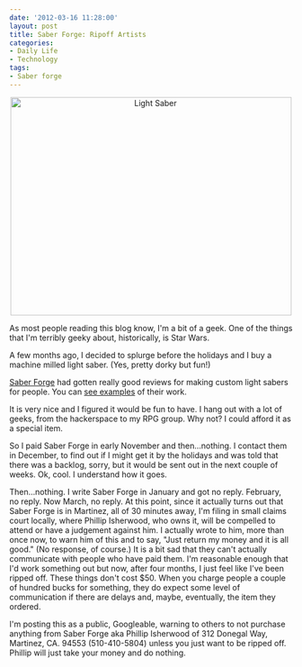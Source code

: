 ```yaml
---
date: '2012-03-16 11:28:00'
layout: post
title: Saber Forge: Ripoff Artists
categories:
- Daily Life
- Technology
tags:
- Saber forge
---
```


<p style="text-align:center"><a href="http://www.flickr.com/photos/albill/6841710906/" title="Light Saber"><img src="http://farm8.staticflickr.com/7177/6841710906_edcf1d794e.jpg" width="500" height="388" alt="Light Saber"></a></p>

As most people reading this blog know, I'm a bit of a geek. One of the things that I'm terribly geeky about, historically, is Star Wars.

A few months ago, I decided to splurge before the holidays and I buy a machine milled light saber. (Yes, pretty dorky but fun!)

[Saber Forge](http://saberforge.com) had gotten really good reviews for making custom light sabers for people. You can [see examples](http://saberforge.com/index.php?page=view_album&image=138) of their work. 

It is very nice and I figured it would be fun to have. I hang out with a lot of geeks, from the hackerspace to my RPG group. Why not? I could afford it as a special item.

So I paid Saber Forge in early November and then...nothing. I contact them in December, to find out if I might get it by the holidays and was told that there was a backlog, sorry, but it would be sent out in the next couple of weeks. Ok, cool. I understand how it goes.

Then...nothing. I write Saber Forge in January and got no reply. February, no reply. Now March, no reply. At this point, since it actually turns out that Saber Forge is in Martinez, all of 30 minutes away, I'm filing in small claims court locally, where Phillip Isherwood, who owns it, will be compelled to attend or have a judgement against him. I actually wrote to him, more than once now, to warn him of this and to say, "Just return my money and it is all good." (No response, of course.) It is a bit sad that they can't actually communicate with people who have paid them. I'm reasonable enough that I'd work something out but now, after four months, I just feel like I've been ripped off. These things don't cost $50. When you charge people a couple of hundred bucks for something, they do expect some level of communication if there are delays and, maybe, eventually, the item they ordered.

I'm posting this as a public, Googleable, warning to others to not purchase anything from Saber Forge aka Phillip Isherwood of 312 Donegal Way, Martinez, CA. 94553 (510-410-5804) unless you just want to be ripped off. Phillip will just take your money and do nothing.
